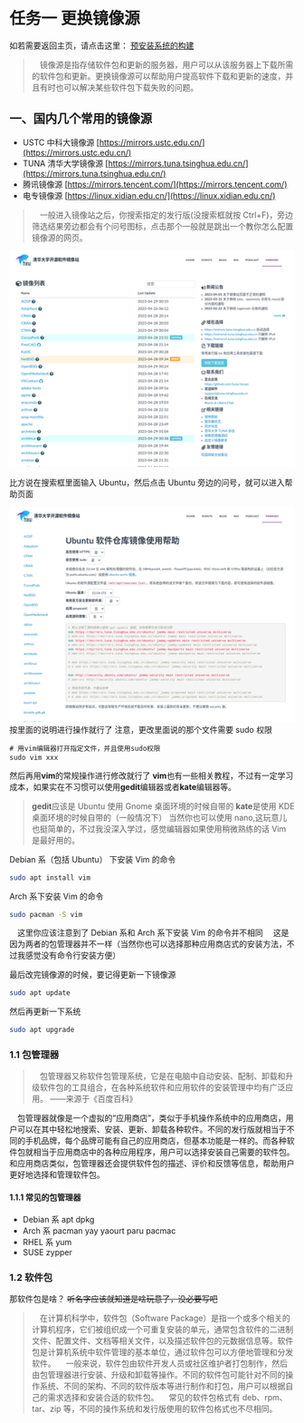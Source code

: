 # 任务一 更换镜像源

如若需要返回主页，请点击这里：
[预安装系统的构建](./README.md)

> &emsp;镜像源是指存储软件包和更新的服务器，用户可以从该服务器上下载所需的软件包和更新。更换镜像源可以帮助用户提高软件下载和更新的速度，并且有时也可以解决某些软件包下载失败的问题。

## 一、国内几个常用的镜像源

- USTC 中科大镜像源
  [https://mirrors.ustc.edu.cn/](https://mirrors.ustc.edu.cn/)
- TUNA 清华大学镜像源
  [https://mirrors.tuna.tsinghua.edu.cn/](https://mirrors.tuna.tsinghua.edu.cn/)
- 腾讯镜像源
  [https://mirrors.tencent.com/](https://mirrors.tencent.com/)
- 电专镜像源
  [https://linux.xidian.edu.cn/](https://linux.xidian.edu.cn/)

> &emsp;一般进入镜像站之后，你搜索指定的发行版(没搜索框就按 Ctrl+F)，旁边筛选结果旁边都会有个问号图标，点击那个一般就是跳出一个教你怎么配置镜像源的网页。

![1682703619416](image/Task1/1682703619416.png)

比方说在搜索框里面输入 Ubuntu，然后点击 Ubuntu 旁边的问号，就可以进入帮助页面

![1682703939178](image/Task1/1682703939178.png)
按里面的说明进行操作就行了
注意，更改里面说的那个文件需要 sudo 权限

```
# 用vim编辑器打开指定文件，并且使用sudo权限
sudo vim xxx
```

然后再用**vim**的常规操作进行修改就行了
**vim**也有一些相关教程，不过有一定学习成本，如果实在不习惯可以使用**gedit**编辑器或者**kate**编辑器等。

> **gedit**应该是 Ubuntu 使用 Gnome 桌面环境的时候自带的
> **kate**是使用 KDE 桌面环境的时候自带的（一般情况下）
> 当然你也可以使用 nano,这玩意儿也挺简单的，不过我没深入学过，感觉编辑器如果使用稍微熟练的话 Vim 是最好用的。

Debian 系（包括 Ubuntu） 下安装 Vim 的命令

```bash
sudo apt install vim
```

Arch 系下安装 Vim 的命令

```bash
sudo pacman -S vim
```

&emsp;这里你应该注意到了 Debian 系和 Arch 系下安装 Vim 的命令并不相同
&emsp;这是因为两者的包管理器并不一样（当然你也可以选择那种应用商店式的安装方法，不过我感觉没有命令行安装方便）

最后改完镜像源的时候，要记得更新一下镜像源

```bash
sudo apt update
```

然后再更新一下系统

```bash
sudo apt upgrade
```

### 1.1 包管理器

> &emsp;包管理器又称软件包管理系统，它是在电脑中自动安装、配制、卸载和升级软件包的工具组合，在各种系统软件和应用软件的安装管理中均有广泛应用。
> ——来源于《百度百科》

&emsp;包管理器就像是一个虚拟的“应用商店”，类似于手机操作系统中的应用商店，用户可以在其中轻松地搜索、安装、更新、卸载各种软件。不同的发行版就相当于不同的手机品牌，每个品牌可能有自己的应用商店，但基本功能是一样的。而各种软件包就相当于应用商店中的各种应用程序，用户可以选择安装自己需要的软件包。和应用商店类似，包管理器还会提供软件包的描述、评价和反馈等信息，帮助用户更好地选择和管理软件包。

#### 1.1.1 常见的包管理器

- Debian 系
  apt dpkg
- Arch 系
  pacman yay yaourt paru pacmac
- RHEL 系
  yum
- SUSE
  zypper

### 1.2 软件包

那软件包是啥？
~~听名字应该就知道是啥玩意了，没必要写吧~~

> &emsp;在计算机科学中，软件包（Software Package）是指一个或多个相关的计算机程序，它们被组织成一个可重复安装的单元，通常包含软件的二进制文件、配置文件、文档等相关文件，以及描述软件包的元数据信息等。软件包是计算机系统中软件管理的基本单位，通过软件包可以方便地管理和分发软件。
> &emsp;一般来说，软件包由软件开发人员或社区维护者打包制作，然后由包管理器进行安装、升级和卸载等操作。不同的软件包可能针对不同的操作系统、不同的架构、不同的软件版本等进行制作和打包，用户可以根据自己的需求选择和安装合适的软件包。
> &emsp;常见的软件包格式有 deb、rpm、tar、zip 等，不同的操作系统和发行版使用的软件包格式也不尽相同。
